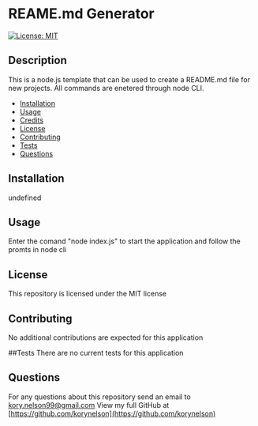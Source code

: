 
# REAME.md Generator
[![License: MIT](https://img.shields.io/badge/License-MIT-yellow.svg)](https://opensource.org/licenses/MIT)

## Description
This is a node.js template that can be used to create a README.md file for new projects.  All commands are enetered through node CLI.

* [Installation](#installation)
* [Usage](#usage)
* [Credits](#credits)
* [License](#license)
* [Contributing](#Contributing)
* [Tests](#Tests)
* [Questions](#Questions)

## Installation
undefined

## Usage
Enter the comand "node index.js" to start the application and follow the promts in node cli

## License
This repository is licensed under the MIT license

## Contributing
No additional contributions are expected for this application

##Tests
There are no current tests for this application

## Questions
For any questions about this repository send an email to kory.nelson99@gmail.com
View my full GitHub at [https://github.com/korynelson](https://github.com/korynelson)


